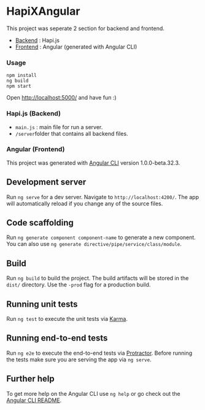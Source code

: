 # HapiXAngular

This project was seperate 2 section for backend and frontend.

- [Backend](/server) : Hapi.js
- [Frontend](/src) : Angular (generated with Angular CLI)

### Usage

```
npm install
ng build
npm start
```

Open [http://localhost:5000/](http://localhost:5000/) and have fun :)

### Hapi.js (Backend)

- `main.js` : main file for run a server.
- `/server`folder that contains all backend files.


### Angular (Frontend)

This project was generated with [Angular CLI](https://github.com/angular/angular-cli) version 1.0.0-beta.32.3.

## Development server
Run `ng serve` for a dev server. Navigate to `http://localhost:4200/`. The app will automatically reload if you change any of the source files.

## Code scaffolding

Run `ng generate component component-name` to generate a new component. You can also use `ng generate directive/pipe/service/class/module`.

## Build

Run `ng build` to build the project. The build artifacts will be stored in the `dist/` directory. Use the `-prod` flag for a production build.

## Running unit tests

Run `ng test` to execute the unit tests via [Karma](https://karma-runner.github.io).

## Running end-to-end tests

Run `ng e2e` to execute the end-to-end tests via [Protractor](http://www.protractortest.org/).
Before running the tests make sure you are serving the app via `ng serve`.

## Further help

To get more help on the Angular CLI use `ng help` or go check out the [Angular CLI README](https://github.com/angular/angular-cli/blob/master/README.md).
